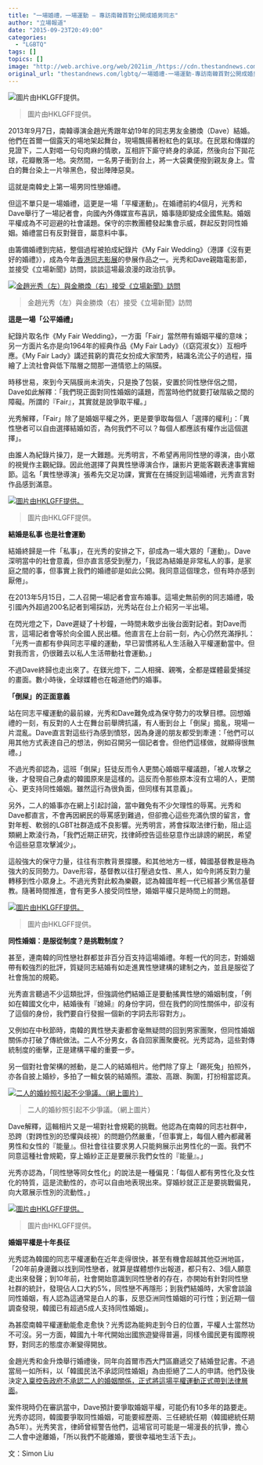 ```yaml
---
title: "一場婚禮，一場運動 — 專訪南韓首對公開成婚男同志"
author: "立場報道"
date: "2015-09-23T20:49:00"
categories:
  - "LGBTQ"
tags: []
topics: []
image: "http://web.archive.org/web/2021im_/https://cdn.thestandnews.com/media/photos/cache/My20Fair20Wedding_2028329_nNpKB_1200x0.jpg"
original_url: "thestandnews.com/lgbtq/一場婚禮-一場運動-專訪南韓首對公開成婚男同志"
---
```

![圖片由HKLGFF提供。](http://web.archive.org/web/2021im_/https://cdn.thestandnews.com/media/photos/cache/My20Fair20Wedding_2028329_nNpKB_1200x0.jpg)

> 圖片由HKLGFF提供。

2013年9月7日，南韓導演金趙光秀跟年幼19年的同志男友金勝煥（Dave）結婚。他們在首爾一個露天的場地架起舞台，現場飄揚著粉紅色的氣球。在民眾和傳媒的見證下，二人對唱一句句肉麻的情歌，互相許下廝守終身的承諾，然後向台下拋花球，花瓣散落一地。突然間，一名男子衝到台上，將一大袋糞便撥到親友身上。雪白的舞台染上一片啡黑色，發出陣陣惡臭。

這就是南韓史上第一場男同性戀婚禮。

但這不單只是一場婚禮，這更是一場「平權運動」。在婚禮前約4個月，光秀和Dave舉行了一場記者會，向國內外傳媒宣布喜訊，婚事隨即變成全國焦點。婚姻平權成為不可迴避的社會議題。保守的宗教團體發起集會示威，群起反對同性婚姻。婚禮當日有反對聲音，屬意料中事。

由籌備婚禮到完結，整個過程被拍成紀錄片《My Fair Wedding》（港譯《沒有更好的婚禮》），成為今年[香港同志影展](http://web.archive.org/web/20210628173713/http://www.hklgff.hk/zh-hant)的參展作品之一。光秀和Dave親臨電影節，並接受《立場新聞》訪問，談談這場最浪漫的政治抗爭。

[![金趙光秀（左）與金勝煥（右）接受《立場新聞》訪問](http://web.archive.org/web/2021im_/https://cdn.thestandnews.com/media/photos/cache/IMG_8139_zlrrl_1200x0.JPG)](http://web.archive.org/web/20210628173713/https://cdn.thestandnews.com/media/photos/cache/IMG_8139_zlrrl_1200x0.JPG)

> 金趙光秀（左）與金勝煥（右）接受《立場新聞》訪問

**這是一場「公平婚禮」**

紀錄片取名作《My Fair Wedding》，一方面「Fair」當然帶有婚姻平權的意味；另一方面片名亦是向1964年的經典作品《My Fair Lady》（《窈窕淑女》）互相呼應。《My Fair Lady》講述貧窮的賣花女扮成大家閨秀，結識名流公子的過程，描繪了上流社會與低下階層之間那一道情慾上的隔膜。

時移世易，來到今天隔膜尚未消失，只是換了包裝，安置於同性戀伴侶之間，Dave如此解釋：「我們現正面對同性婚姻的議題，而當時他們就要打破階級之間的障礙。所謂的『Fair』，其實就是說爭取平權。」

光秀解釋，「Fair」除了是婚姻平權之外，更是要爭取每個人「選擇的權利」：「異性戀者可以自由選擇結婚如否，為何我們不可以？每個人都應該有權作出這個選擇」。

由誰人為紀錄片操刀，是一大難題。光秀明言，不希望再用同性戀的導演，由小眾的視覺作主觀紀錄。因此他選擇了與異性戀導演合作，讓影片更能客觀表達事實細節。這名「異性戀導演」張希先交足功課，實實在在捕捉到這場婚禮，光秀直言對作品感到滿意。

[![圖片由HKLGFF提供。](http://web.archive.org/web/2021im_/https://cdn.thestandnews.com/media/photos/cache/MFW_05_ko04W_1200x0.jpg)](http://web.archive.org/web/20210628173713/https://cdn.thestandnews.com/media/photos/cache/MFW_05_ko04W_1200x0.jpg)

> 圖片由HKLGFF提供。

**結婚是私事 也是社會運動**

結婚終歸是一件「私事」，在光秀的安排之下，卻成為一場大眾的「運動」。Dave深明當中的社會意義，但亦直言感受到壓力，「我認為結婚是非常私人的事，是家庭之間的事，但事實上我們的婚禮卻是如此公開。我同意這個理念，但有時亦感到厭倦」。

在2013年5月15日，二人召開一場記者會宣布婚事。這場史無前例的同志婚禮，吸引國內外超過200名記者到場採訪，光秀站在台上介紹另一半出場。

在閃光燈之下，Dave遲疑了十秒鐘，一時間未敢步出後台面對記者。對Dave而言，這場記者會等於向全國人民出櫃。他直言在上台前一刻，內心仍然充滿掙扎：「光秀一直都有參與同志平權的運動，早已習慣將私人生活融入平權運動當中。但對我而言，仍很難去以私人生活帶動社會運動。」

不過Dave終歸也走出來了。在鎂光燈下，二人相擁、親嘴，全都是媒體最愛捕捉的畫面。數小時後，全球媒體也在報道他們的婚事。

**「倒屎」的正面意義**

站在同志平權運動的最前線，光秀和Dave難免成為保守勢力的攻擊目標。回想婚禮的一刻，有反對的人士在舞台前舉牌抗議，有人衝到台上「倒屎」搗亂，現場一片混亂。Dave直言對這些行為感到憤怒，因為身邊的朋友都受到牽連：「他們可以用其他方式表達自己的想法，例如召開另一個記者會。但他們這樣做，就顯得很無禮。」

不過光秀卻認為，這班「倒屎」狂徒反而令人更關心婚姻平權議題，「被人攻擊之後，才發現自己身處的韓國原來是這樣的。這反而令那些原本沒有立場的人，更關心、更支持同性婚姻。雖然這行為很負面，但同樣有其意義」。

另外，二人的婚事亦在網上引起討論，當中難免有不少欠理性的辱罵。光秀和Dave都直言，不會再因網民的辱罵感到難過，但卻擔心這些充滿仇恨的留言，會對年輕、軟弱的LGBT社群造成不良影響。光秀明言，將會採取法律行動，阻止這類網上欺淩行為，「我們近期正研究，找律師控告這些惡意作出誹謗的網民，希望令這些惡意攻擊減少」。

這般強大的保守力量，往往有宗教背景撐腰。和其他地方一樣，韓國基督教是極為強大的反同勢力。Dave形容，基督教以往打壓過女性、黑人，如今則將反對力量轉移到性小眾身上。不過光秀對此較為樂觀，認為韓國年輕一代已經甚少篤信基督教。隨著時間推進，會有更多人接受同性戀，婚姻平權只是時間上的問題。

[![圖片由HKLGFF提供。](http://web.archive.org/web/2021im_/https://cdn.thestandnews.com/media/photos/cache/my20fair20wedding2_ef7pH_1200x0.jpg)](http://web.archive.org/web/20210628173713/https://cdn.thestandnews.com/media/photos/cache/my20fair20wedding2_ef7pH_1200x0.jpg)

> 圖片由HKLGFF提供。

**同性婚姻：是服從制度？是挑戰制度？**

甚至，連南韓的同性戀社群都並非百分百支持這場婚禮。年輕一代的同志，對婚姻帶有較強烈的批評，質疑同志結婚有如走進異性戀建構的建制之內，並且是服從了社會施加的規範。

光秀直言聽過不少這類批評，但強調他們結婚正是要動搖異性戀的婚姻制度，「例如在韓國文化中，結婚後有『媳婦』的身份字詞，但在我們的同性關係中，卻沒有了這個的身份，我們要自行發掘一個新的字詞去形容對方」。

又例如在中秋節時，南韓的異性戀夫妻都會毫無疑問的回到男家團聚，但同性婚姻關係亦打破了傳統做法。二人不分男女，各自回家團聚慶祝。光秀認為，這些對傳統制度的衝擊，正是建構平權的重要一步。

另一個對社會架構的撼動，是二人的結婚相片。他們除了穿上「踢死兔」拍照外，亦各自披上婚紗，多拍了一輯女裝的結婚照。濃妝、高跟、胸圍，打扮相當認真。

[![二人的婚紗照引起不少爭議。（網上圖片）](http://web.archive.org/web/2021im_/https://cdn.thestandnews.com/media/photos/cache/drag20wed_k1lyd_1200x0.jpg)](http://web.archive.org/web/20210628173713/https://cdn.thestandnews.com/media/photos/cache/drag20wed_k1lyd_1200x0.jpg)

> 二人的婚紗照引起不少爭議。（網上圖片）

Dave解釋，這輯相片又是一場對社會規範的挑戰。他認為在南韓的同志社群中，恐跨（對跨性別的恐懼與歧視）的問題仍然嚴重，「但事實上，每個人體內都藏著男性和女性的『能量』。但社會往往要求男人只能夠展示出男性化的一面。我們不同意這種社會規範，穿上婚紗正正是要展示我們女性的『能量』。」

光秀亦認為，「同性戀等同女性化」的說法是一種偏見：「每個人都有男性化及女性化的特質，這是流動性的，亦可以自由地表現出來。穿婚紗就正正是要挑戰偏見，向大眾展示性別的流動性。」

[![圖片由HKLGFF提供。](http://web.archive.org/web/2021im_/https://cdn.thestandnews.com/media/photos/cache/MFW_02_bUurd_1200x0.jpg)](http://web.archive.org/web/20210628173713/https://cdn.thestandnews.com/media/photos/cache/MFW_02_bUurd_1200x0.jpg)

> 圖片由HKLGFF提供。

**婚姻平權是十年長征**

光秀認為韓國的同志平權運動在近年走得很快，甚至有機會超越其他亞洲地區，「20年前身邊難以找到同性戀者，就算是媒體想作出報道，都只有2、3個人願意走出來發聲；到10年前，社會開始意識到同性戀者的存在，亦開始有針對同性戀社群的統計，發現佔人口大約5%，同性戀不再隱形；到我們結婚時，大家會談論同性婚姻，有人認為這通常是白人的事，反思亞洲同性婚姻的可行性；到近期一個調查發現，韓國已有超過5成人支持同性婚姻」。

為甚麼南韓平權運動能愈走愈快？光秀認為能夠走到今日的位置，平權人士當然功不可沒。另一方面，韓國九十年代開始出國旅遊變得普遍，同樣令國民更有國際視野，對同志的態度亦漸變得開放。

金趙光秀和金升煥舉行婚禮後，同年向首爾市西大門區廳遞交了結婚登記書。不過當局一如所料，以「韓國民法不承認同性婚姻」為由拒絕了二人的申請。他們及後決定[入稟控告政府不承認二人的婚姻關係，正式將這場平權運動正式帶到法律層面](../../lgbtq/%E5%8D%97%E9%9F%93%E5%90%8C%E5%BF%97%E5%B0%8E%E6%BC%94%E5%85%A5%E7%A8%9F-%E7%88%AD%E5%A9%9A%E5%A7%BB%E5%B9%B3%E6%AC%8A/)。

案件現時仍在審訊當中，Dave預計要爭取婚姻平權，可能仍有10多年的路要走。光秀亦認同，韓國要爭取同性婚姻，可能要經歷兩、三任總統任期（韓國總統任期為5年）。光秀笑言，律師曾經警告他們，這場官司可能是一場漫長的抗爭，擔心二人會中途離婚，「所以我們不能離婚，要很幸福地生活下去」。

文：Simon Liu